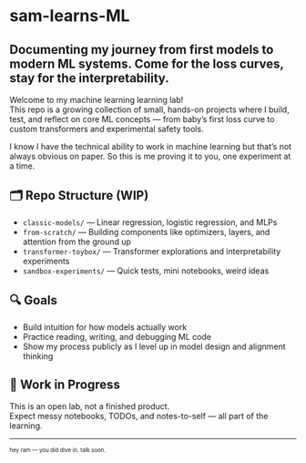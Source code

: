 # sam-learns-ML
Documenting my journey from first models to modern ML systems. Come for the loss curves, stay for the interpretability.
---
Welcome to my machine learning learning lab!  
This repo is a growing collection of small, hands-on projects where I build, test, and reflect on core ML concepts — from baby’s first loss curve to custom transformers and experimental safety tools.

I know I have the technical ability to work in machine learning but that’s not always obvious on paper. So this is me proving it to you, one experiment at a time.

## 🗂️ Repo Structure (WIP)
- `classic-models/` — Linear regression, logistic regression, and MLPs
- `from-scratch/` — Building components like optimizers, layers, and attention from the ground up
- `transformer-toybox/` — Transformer explorations and interpretability experiments
- `sandbox-experiments/` — Quick tests, mini notebooks, weird ideas

## 🔍 Goals
- Build intuition for how models actually work  
- Practice reading, writing, and debugging ML code  
- Show my process publicly as I level up in model design and alignment thinking

## 🚧 Work in Progress
This is an open lab, not a finished product.  
Expect messy notebooks, TODOs, and notes-to-self — all part of the learning.

***
<sub><sup>hey ram — you did dive in. talk soon.</sup></sub>
